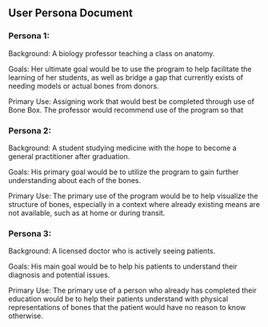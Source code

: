 ## User Persona Document

### Persona 1:

Background: A biology professor teaching a class on anatomy.

Goals: Her ultimate goal would be to use the program to help facilitate the learning of her students, as well as bridge a gap that currently exists of needing models or actual bones from donors.

Primary Use: Assigning work that would best be completed through use of Bone Box. The professor would recommend use of the program so that

### Persona 2:

Background: A student studying medicine with the hope to become a general practitioner after graduation.

Goals: His primary goal would be to utilize the program to gain further understanding about each of the bones. 

Primary Use: The primary use of the program would be to help visualize the structure of bones, especially in a context where already existing means are not available, such as at home or during transit.

### Persona 3:

Background: A licensed doctor who is actively seeing patients.

Goals: His main goal would be to help his patients to understand their diagnosis and potential issues.


Primary Use: The primary use of a person who already has completed their education would be to help their patients understand with physical representations of bones that the patient would have no reason to know otherwise.
